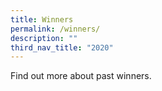 ```yaml
---
title: Winners
permalink: /winners/
description: ""
third_nav_title: "2020"
---
```








Find out more about past winners.